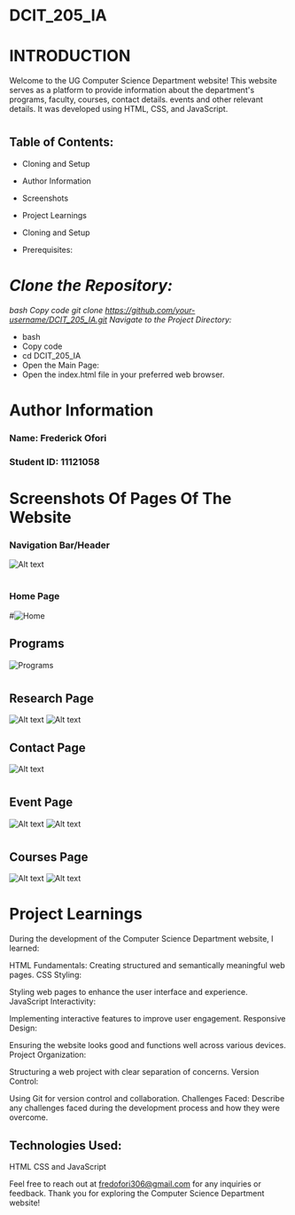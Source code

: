 # DCIT_205_IA


# INTRODUCTION

Welcome to the UG Computer Science Department website! This website serves as a platform to provide information about the department's programs, faculty, courses, contact details. events and other relevant details. It was developed using HTML, CSS, and JavaScript.

#
## Table of Contents:

- Cloning and Setup 

- Author Information

- Screenshots

- Project Learnings

- Cloning and Setup

- Prerequisites:
#
# *Clone the Repository:*
_bash
Copy code
git clone https://github.com/your-username/DCIT_205_IA.git
Navigate to the Project Directory:_

- bash
- Copy code
- cd DCIT_205_IA
- Open the Main Page:
- Open the index.html file in your preferred web browser.
#
# Author Information 
### Name: Frederick Ofori

### Student ID: 11121058
#

# Screenshots Of Pages Of The Website
### Navigation Bar/Header
![Alt text](images/Navbar.jpg)
#

### Home Page

#![Home](photos/homepage.png)

## Programs
![Programs](photos/programs.png)
#




## Research Page
![Alt text](photos/research.png)
![Alt text](photos/research2.png)

## Contact Page
![Alt text](photos/contact.png)
#

## Event Page
![Alt text](photos/events.png)
![Alt text](photos/events2.png)
#


## Courses Page
![Alt text](photos/UG-crest.png)
![Alt text](photos/undergrad3.png)

#



# Project Learnings
During the development of the Computer Science Department website, I learned:

HTML Fundamentals:
Creating structured and semantically meaningful web pages.
CSS Styling:

Styling web pages to enhance the user interface and experience.
JavaScript Interactivity:

Implementing interactive features to improve user engagement.
Responsive Design:

Ensuring the website looks good and functions well across various devices.
Project Organization:

Structuring a web project with clear separation of concerns.
Version Control:

Using Git for version control and collaboration.
Challenges Faced:
Describe any challenges faced during the development process and how they were overcome.

## Technologies Used:
HTML
CSS and
JavaScript

Feel free to reach out at fredofori306@gmail.com for any inquiries or feedback. Thank you for exploring the Computer Science Department website!